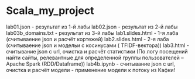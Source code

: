 # Scala_my_project

lab01.json - результат из 1-й лабы
lab02.json - результат из 2-й лабы
lab03b_domains.txt  - результат из 3-й лабы
lab1.slides.html - 1-я лаба (считываение json и расчёт кортежей)
lab2.slides.html - 2-я лаба (считываение json и модельи с косинусами ( TFIDF-вектора))
lab3.html -  считывание json  c url, очистка и расчёт статистики (По логу посещений найти сайты, релевантные для определенной группы пользователей – Apache Spark (RDD/Dataframe))
lab4b.ipynb - считывание json  c url, очистка и расчёт модели - применение модели к потоку из Кафки! 
